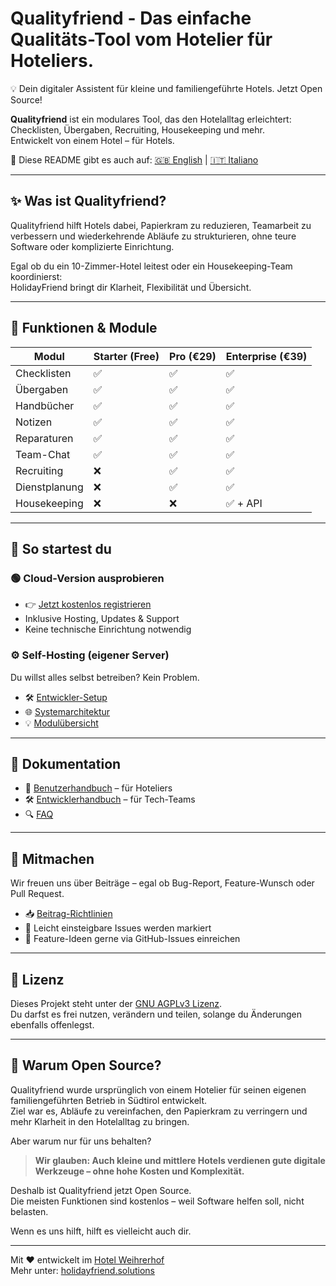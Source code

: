 # Qualityfriend - Das einfache Qualitäts-Tool vom Hotelier für Hoteliers.

💡 Dein digitaler Assistent für kleine und familiengeführte Hotels. Jetzt Open Source!

**Qualityfriend** ist ein modulares Tool, das den Hotelalltag erleichtert:  
Checklisten, Übergaben, Recruiting, Housekeeping und mehr.  
Entwickelt von einem Hotel – für Hotels.

📘 Diese README gibt es auch auf: [🇬🇧 English](README.md) | [🇮🇹 Italiano](readme.md/readme.it.md)

---

## ✨ Was ist Qualityfriend?

Qualityfriend hilft Hotels dabei, Papierkram zu reduzieren, Teamarbeit zu verbessern und wiederkehrende Abläufe zu strukturieren, ohne teure Software oder komplizierte Einrichtung.

Egal ob du ein 10-Zimmer-Hotel leitest oder ein Housekeeping-Team koordinierst:  
HolidayFriend bringt dir Klarheit, Flexibilität und Übersicht.

---

## 🧩 Funktionen & Module

| Modul          | Starter (Free) | Pro (€29) | Enterprise (€39) |
|----------------|----------------|-----------|------------------|
| Checklisten    | ✅              | ✅         | ✅               |
| Übergaben      | ✅              | ✅         | ✅               |
| Handbücher     | ✅              | ✅         | ✅               |
| Notizen        | ✅              | ✅         | ✅               |
| Reparaturen    | ✅              | ✅         | ✅               |
| Team-Chat      | ✅              | ✅         | ✅               |
| Recruiting     | ❌              | ✅         | ✅               |
| Dienstplanung  | ❌              | ✅         | ✅               |
| Housekeeping   | ❌              | ❌         | ✅ + API         |

---

## 🚀 So startest du

### 🟢 Cloud-Version ausprobieren
- 👉 [Jetzt kostenlos registrieren](https://app.holidayfriend.solutions)
- Inklusive Hosting, Updates & Support
- Keine technische Einrichtung notwendig

### ⚙️ Self-Hosting (eigener Server)
Du willst alles selbst betreiben? Kein Problem.

- 🛠️ [Entwickler-Setup](docs/dev-setup.md)
- 🌐 [Systemarchitektur](docs/architecture.md)
- 💡 [Modulübersicht](docs/modules.md)

---

## 📘 Dokumentation

- 📖 [Benutzerhandbuch](docs/user-setup.md) – für Hoteliers
- 🛠️ [Entwicklerhandbuch](docs/dev-setup.md) – für Tech-Teams
- 🔍 [FAQ](docs/faq.md)

---

## 🤝 Mitmachen

Wir freuen uns über Beiträge – egal ob Bug-Report, Feature-Wunsch oder Pull Request.

- 📥 [Beitrag-Richtlinien](CONTRIBUTING.md)
- 🧩 Leicht einsteigbare Issues werden markiert
- 🔄 Feature-Ideen gerne via GitHub-Issues einreichen

---

## 📃 Lizenz

Dieses Projekt steht unter der [GNU AGPLv3 Lizenz](LICENSE).  
Du darfst es frei nutzen, verändern und teilen, solange du Änderungen ebenfalls offenlegst.

---

## 🙌 Warum Open Source?

Qualityfriend wurde ursprünglich von einem Hotelier für seinen eigenen familiengeführten Betrieb in Südtirol entwickelt.  
Ziel war es, Abläufe zu vereinfachen, den Papierkram zu verringern und mehr Klarheit in den Hotelalltag zu bringen.

Aber warum nur für uns behalten?

> **Wir glauben: Auch kleine und mittlere Hotels verdienen gute digitale Werkzeuge – ohne hohe Kosten und Komplexität.**

Deshalb ist Qualityfriend jetzt Open Source.  
Die meisten Funktionen sind kostenlos – weil Software helfen soll, nicht belasten.

Wenn es uns hilft, hilft es vielleicht auch dir.

---

Mit ❤️ entwickelt im [Hotel Weihrerhof](https://www.weihrerhof.com)  
Mehr unter: [holidayfriend.solutions](https://holidayfriend.solutions)
